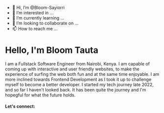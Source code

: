 - 👋 Hi, I’m @Bloom-Sayiorri
- 👀 I’m interested in ...
- 🌱 I’m currently learning ...
- 💞️ I’m looking to collaborate on ...
- 📫 How to reach me ...

<!---
Bloom-Sayiorri/Bloom-Sayiorri is a ✨ special ✨ repository because its `README.md` (this file) appears on your GitHub profile.
You can click the Preview link to take a look at your changes.
--->
<h1>Hello, I'm Bloom Tauta</h1>

<p>
  I am a Fullstack Software Engineer from Nairobi, Kenya. I am capable of coming up with interactive and user friendly websites, to make the experience of surfing the web both fun and at the same time enjoyable.
  I am more inclined towards Frontend Development as I took it up to challenge myself to become a better developer. I started my tech journey late 2022, and so far I haven't looked back.
  It has been quite the journey and I'm hopegful for what the future holds.
</p>

<h4>Let's connect:</h4>
<a href='https://twitter.com/code_bergley' target='blank'><i class="fa-brands fa-twitter" style="color: #0296f2;"></i></a>
